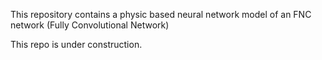 This repository contains a physic based neural network model of an FNC network (Fully Convolutional Network)

This repo is under construction.
